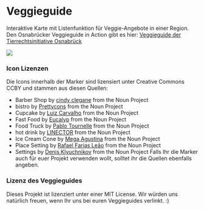 # Veggieguide
Interaktive Karte mit Listenfunktion für Veggie-Angebote in einer Region. 
Den Osnabrücker Veggieguide in Action gibt es hier: [Veggieguide der Tierrechtsinitiative Osnabrück](https://www.tierrechtsinitiative-os.de/veggieguide/)

![](./img/veggieguide_example.png)


### Icon Lizenzen 
Die Icons innerhalb der Marker sind lizensiert unter Creative Commons CCBY und stammen aus diesen Quellen:
 - Barber Shop by [cindy clegane](https://thenounproject.com/cindyclegane) from the Noun Project 
 - bistro by [Prettycons](https://thenounproject.com/andrei.manolache7) from the Noun Project 
 - Cupcake by [Luiz Carvalho](https://thenounproject.com/luizcarvalhoid) from the Noun Project 
 - Fast Food by [Eucalyp](https://thenounproject.com/eucalyp) from the Noun Project 
 - Food Truck by [Pablo Tournelle](https://thenounproject.com/sspecter777) from the Noun Project 
 - hot drink by [LINECTOR](https://thenounproject.com/linector) from the Noun Project 
 - Ice Cream Cone by [Mega Agustina](https://thenounproject.com/megaagustina067/) from the Noun Project 
 - Place Setting by [Rafael Farias Leão](https://thenounproject.com/rafaleao) from the Noun Project 
 - Settings by [Denis Klyuchnikov](https://thenounproject.com/denis.klyuchnikov.1/) from the Noun Project 
Falls Ihr die Marker auch für euer Projekt verwenden wollt, solltet ihr die Quellen ebenfalls angeben. 

### Lizenz des Veggieguides
Dieses Projekt ist lizenziert unter einer MIT License. 
Wir würden uns natürlich freuen, wenn Ihr uns bei euren Veggieguides verlinkt. :) 

